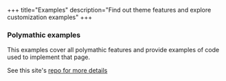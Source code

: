 +++
title="Examples"
description="Find out theme features and explore customization examples"
+++

### Polymathic examples

This examples cover all polymathic features and provide examples of code used to implement that page.

See this site's [repo for more details](https://github.com/anvlkv/polymathic-demo/tree/main/content/examples)